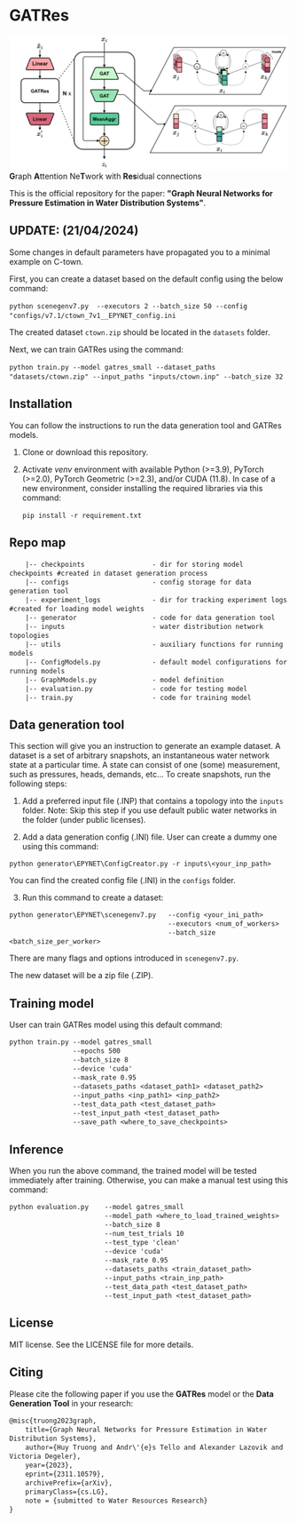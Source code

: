 # GATRes
![GATRes architecture](model_architecture.png)
**G**raph **A**ttention Ne**T**work with **Res**idual connections

This is the official repository for the paper: **"Graph Neural Networks for Pressure Estimation in Water Distribution Systems"**.

## UPDATE: (21/04/2024)
Some changes in default parameters have propagated you to a minimal example on C-town.

First, you can create a dataset based on the default config using the below command:

``python scenegenv7.py  --executors 2 --batch_size 50 --config "configs/v7.1/ctown_7v1__EPYNET_config.ini``

The created dataset `ctown.zip` should be located in the `datasets` folder.

Next, we can train GATRes using the command:

``python train.py --model gatres_small --dataset_paths "datasets/ctown.zip" --input_paths "inputs/ctown.inp" --batch_size 32``


## Installation

You can follow the instructions to run the data generation tool and GATRes models. 

1. Clone or download this repository.
2. Activate *venv* environment with available Python (>=3.9), PyTorch (>=2.0), PyTorch Geometric (>=2.3), and/or CUDA (11.8). In case of a new environment, consider installing the required libraries via this command:

    ``pip install -r requirement.txt``

## Repo map

```
    |-- checkpoints                 - dir for storing model checkpoints #created in dataset generation process
    |-- configs                     - config storage for data generation tool  
    |-- experiment_logs             - dir for tracking experiment logs #created for loading model weights
    |-- generator                   - code for data generation tool
    |-- inputs                      - water distribution network topologies
    |-- utils                       - auxiliary functions for running models
    |-- ConfigModels.py             - default model configurations for running models
    |-- GraphModels.py              - model definition
    |-- evaluation.py               - code for testing model
    |-- train.py                    - code for training model
```

## Data generation tool

This section will give you an instruction to generate an example dataset. A dataset is a set of arbitrary snapshots, an instantaneous water network state at a particular time. A state can consist of one (some) measurement, such as pressures, heads, demands, etc... To create snapshots, run the following steps:

1. Add a preferred input file (.INP) that contains a topology into the `inputs` folder. 
Note: Skip this step if you use default public water networks in the folder (under public licenses).

2. Add a data generation config (.INI) file. User can create a dummy one using this command:
```
python generator\EPYNET\ConfigCreator.py -r inputs\<your_inp_path>
```
You can find the created config file (.INI) in the `configs` folder.

3. Run this command to create a dataset:
```
python generator\EPYNET\scenegenv7.py   --config <your_ini_path>
                                        --executors <num_of_workers>
                                        --batch_size <batch_size_per_worker>
```
There are many flags and options introduced in `scenegenv7.py`.

The new dataset will be a zip file (.ZIP).


## Training model

User can train GATRes model using this default command:
```
python train.py --model gatres_small
                --epochs 500
                --batch_size 8
                --device 'cuda'
                --mask_rate 0.95
                --datasets_paths <dataset_path1> <dataset_path2>
                --input_paths <inp_path1> <inp_path2>
                --test_data_path <test_dataset_path>
                --test_input_path <test_dataset_path>
                --save_path <where_to_save_checkpoints>
```

## Inference

When you run the above command, the trained model will be tested immediately after training. Otherwise, you can make a manual test using this command:

```
python evaluation.py    --model gatres_small
                        --model_path <where_to_load_trained_weights>
                        --batch_size 8
                        --num_test_trials 10
                        --test_type 'clean'
                        --device 'cuda'
                        --mask_rate 0.95
                        --datasets_paths <train_dataset_path> 
                        --input_paths <train_inp_path>
                        --test_data_path <test_dataset_path>
                        --test_input_path <test_dataset_path>
```

## License

MIT license. See the LICENSE file for more details.

## Citing

Please cite the following paper if you use the **GATRes** model or the **Data Generation Tool** in your research:

```
@misc{truong2023graph,
    title={Graph Neural Networks for Pressure Estimation in Water Distribution Systems}, 
    author={Huy Truong and Andr\'{e}s Tello and Alexander Lazovik and Victoria Degeler},
    year={2023},
    eprint={2311.10579},
    archivePrefix={arXiv},
    primaryClass={cs.LG},
    note = {submitted to Water Resources Research}
}
```
